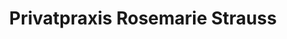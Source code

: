 ---
title: "Privatpraxis Rosemarie Strauss"
url: /tettnang/privatpraxis-rosemarie-strauss/
shop: Massage
---